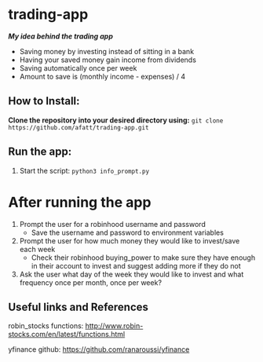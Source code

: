 # trading-app
***My idea behind the trading app***
   - Saving money by investing instead of sitting in a bank
   - Having your saved money gain income from dividends
   - Saving automatically once per week
   - Amount to save is (monthly income - expenses) / 4

## How to Install:
**Clone the repository into your desired directory using:**
`git clone https://github.com/afatt/trading-app.git`

## Run the app:
1. Start the script: `python3 info_prompt.py`

# After running the app
1. Prompt the user for a robinhood username and password
   - Save the username and password to environment variables
2. Prompt the user for how much money they would like to invest/save
   each week
   - Check their robinhood buying_power to make sure they have enough
     in their account to invest and suggest adding more if they do not
3. Ask the user what day of the week they would like to invest and what
   frequency once per month, once per week?

## Useful links and References
robin_stocks functions:
http://www.robin-stocks.com/en/latest/functions.html

yfinance github:
https://github.com/ranaroussi/yfinance
